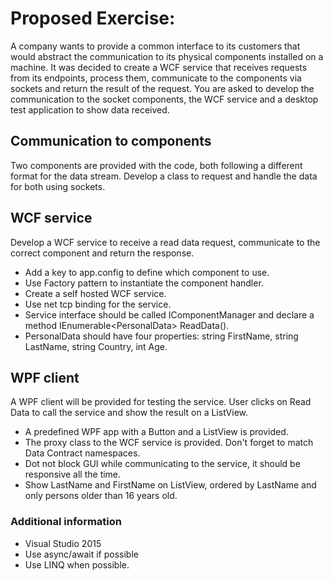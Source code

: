 # Proposed Exercise: #

A company wants to provide a common interface to its customers that would abstract the communication to its physical components installed on a machine.
It was decided to create a WCF service that receives requests from its endpoints, process them, communicate to the components via sockets and return the result of the request.
You are asked to develop the communication to the socket components, the WCF service and a desktop test application to show data received.

## Communication to components ##

Two components are provided with the code, both following a different format for the data stream. Develop a class to request and handle the data for both using sockets.

## WCF service ##

Develop a WCF service to receive a read data request, communicate to the correct component and return the response.

* Add a key to app.config to define which component to use.
* Use Factory pattern to instantiate the component handler.
* Create a self hosted WCF service.
* Use net tcp binding for the service.
* Service interface should be called IComponentManager and declare a method IEnumerable\<PersonalData\> ReadData().
* PersonalData should have four properties: string FirstName, string LastName, string Country, int Age.

## WPF client ##

A WPF client will be provided for testing the service. User clicks on Read Data to call the service and show the result on a ListView.

* A predefined WPF app with a Button and a ListView is provided.
* The proxy class to the WCF service is provided. Don't forget to match Data Contract namespaces.
* Dot not block GUI while communicating to the service, it should be responsive all the time.
* Show LastName and FirstName on ListView, ordered by LastName and only persons older than 16 years old.

### Additional information ###

* Visual Studio 2015
* Use async/await if possible
* Use LINQ when possible.
